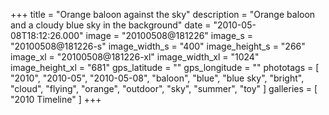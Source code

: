 +++
title = "Orange baloon against the sky"
description = "Orange baloon and a cloudy blue sky in the background"
date = "2010-05-08T18:12:26.000"
image = "20100508@181226"
image_s = "20100508@181226-s"
image_width_s = "400"
image_height_s = "266"
image_xl = "20100508@181226-xl"
image_width_xl = "1024"
image_height_xl = "681"
gps_latitude = ""
gps_longitude = ""
phototags = [ "2010", "2010-05", "2010-05-08", "baloon", "blue", "blue sky", "bright", "cloud", "flying", "orange", "outdoor", "sky", "summer", "toy" ]
galleries = [ "2010 Timeline" ]
+++
